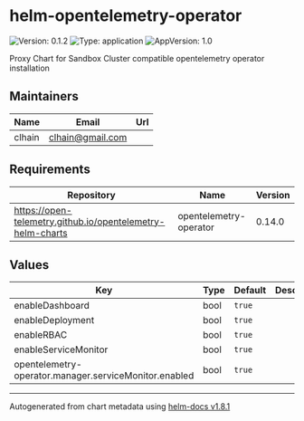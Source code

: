 # helm-opentelemetry-operator

![Version: 0.1.2](https://img.shields.io/badge/Version-0.1.2-informational?style=flat-square) ![Type: application](https://img.shields.io/badge/Type-application-informational?style=flat-square) ![AppVersion: 1.0](https://img.shields.io/badge/AppVersion-1.0-informational?style=flat-square)

Proxy Chart for Sandbox Cluster compatible opentelemetry operator installation

## Maintainers

| Name | Email | Url |
| ---- | ------ | --- |
| clhain | <clhain@gmail.com> |  |

## Requirements

| Repository | Name | Version |
|------------|------|---------|
| https://open-telemetry.github.io/opentelemetry-helm-charts | opentelemetry-operator | 0.14.0 |

## Values

| Key | Type | Default | Description |
|-----|------|---------|-------------|
| enableDashboard | bool | `true` |  |
| enableDeployment | bool | `true` |  |
| enableRBAC | bool | `true` |  |
| enableServiceMonitor | bool | `true` |  |
| opentelemetry-operator.manager.serviceMonitor.enabled | bool | `true` |  |

----------------------------------------------
Autogenerated from chart metadata using [helm-docs v1.8.1](https://github.com/norwoodj/helm-docs/releases/v1.8.1)

